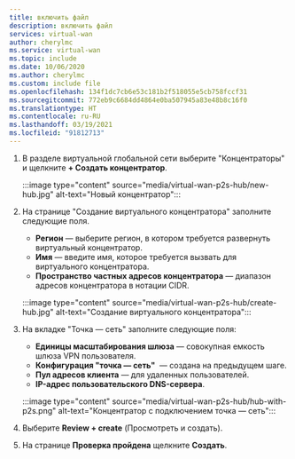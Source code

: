 ```yaml
---
title: включить файл
description: включить файл
services: virtual-wan
author: cherylmc
ms.service: virtual-wan
ms.topic: include
ms.date: 10/06/2020
ms.author: cherylmc
ms.custom: include file
ms.openlocfilehash: 134f1dc7cb6e53c181b2f518055e5cb758fccf31
ms.sourcegitcommit: 772eb9c6684dd4864e0ba507945a83e48b8c16f0
ms.translationtype: HT
ms.contentlocale: ru-RU
ms.lasthandoff: 03/19/2021
ms.locfileid: "91812713"
---
```

1. В разделе виртуальной глобальной сети выберите "Концентраторы" и щелкните **+ Создать концентратор**.

   :::image type="content" source="media/virtual-wan-p2s-hub/new-hub.jpg" alt-text="Новый концентратор":::

1. На странице "Создание виртуального концентратора" заполните следующие поля.

   * **Регион** — выберите регион, в котором требуется развернуть виртуальный концентратор.
   * **Имя** — введите имя, которое требуется вызвать для виртуального концентратора.
   * **Пространство частных адресов концентратора** — диапазон адресов концентратора в нотации CIDR.

   :::image type="content" source="media/virtual-wan-p2s-hub/create-hub.jpg" alt-text="Создание виртуального концентратора":::

1. На вкладке "Точка — сеть" заполните следующие поля:

   * **Единицы масштабирования шлюза** — совокупная емкость шлюза VPN пользователя.
   * **Конфигурация "точка — сеть"**  — создана на предыдущем шаге.
   * **Пул адресов клиента** — для удаленных пользователей.
   * **IP-адрес пользовательского DNS-сервера**.

   :::image type="content" source="media/virtual-wan-p2s-hub/hub-with-p2s.png" alt-text="Концентратор с подключением точка — сеть":::

1. Выберите **Review + create** (Просмотреть и создать).
1. На странице **Проверка пройдена** щелкните **Создать**.